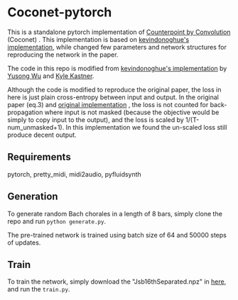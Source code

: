 # Coconet-pytorch

This is a standalone pytorch implementation of [Counterpoint by Convolution](https://arxiv.org/abs/1903.07227) (Coconet)
. This implementation is based on [kevindonoghue's implementation](https://github.com/kevindonoghue/coconet-pytorch),
while changed few parameters and network structures for reproducing the network in the paper.

The code in this repo is modified
from [kevindonoghue's implementation](https://github.com/kevindonoghue/coconet-pytorch)
by [Yusong Wu](https://github.com/lukewys) and [Kyle Kastner](https://github.com/kastnerkyle).

Although the code is modified to reproduce the original paper, the loss in here is just plain cross-entropy between
input and output. In the original paper (eq.3)
and [original implementation](https://github.com/magenta/magenta/blob/188bbf922aa36bc437ae45e99b2e5803074677dc/magenta/models/coconet/lib_graph.py#L190)
, the loss is not counted for back-propagation where input is not masked (because the objective would be simply to copy
input to the output), and the loss is scaled by 1/(T-num_unmasked+1). In this implementation we found the un-scaled loss
still produce decent output.

## Requirements

pytorch, pretty_midi, midi2audio, pyfluidsynth

## Generation

To generate random Bach chorales in a length of 8 bars, simply clone the repo and run `python generate.py`.

The pre-trained network is trained using batch size of 64 and 50000 steps of updates.

## Train

To train the network, simply download the "Jsb16thSeparated.npz"
in [here](https://github.com/czhuang/JSB-Chorales-dataset), and run the `train.py`.

